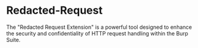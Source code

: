 # Redacted-Request
The "Redacted Request Extension" is a powerful tool designed to enhance the security and confidentiality of HTTP request handling within the Burp Suite.
